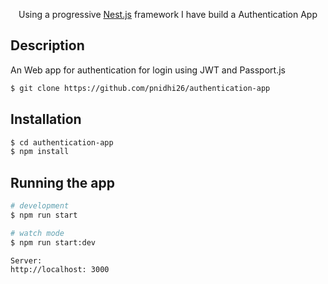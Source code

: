 
  
  <p align="center">Using a progressive <a href="http://nodejs.org" target="blank">Nest.js</a> framework I have build a Authentication App </p>
 
 ## Description

An Web app for authentication for login using JWT and Passport.js


```bash
$ git clone https://github.com/pnidhi26/authentication-app
```

## Installation

```bash
$ cd authentication-app
$ npm install
```

## Running the app

```bash
# development
$ npm run start

# watch mode
$ npm run start:dev

Server:
http://localhost: 3000
